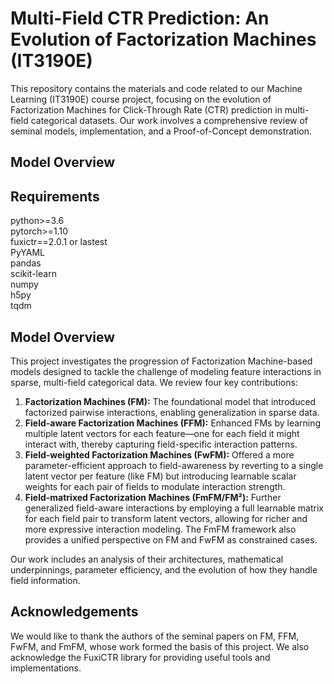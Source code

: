 

# Multi-Field CTR Prediction: An Evolution of Factorization Machines (IT3190E)

This repository contains the materials and code related to our Machine Learning (IT3190E) course project, focusing on the evolution of Factorization Machines for Click-Through Rate (CTR) prediction in multi-field categorical datasets. Our work involves a comprehensive review of seminal models, implementation, and a Proof-of-Concept demonstration.

## Model Overview


## Requirements
python>=3.6  
pytorch>=1.10  
fuxictr==2.0.1 or lastest  
PyYAML  
pandas  
scikit-learn  
numpy  
h5py  
tqdm  



## Model Overview

This project investigates the progression of Factorization Machine-based models designed to tackle the challenge of modeling feature interactions in sparse, multi-field categorical data. We review four key contributions:

1.  **Factorization Machines (FM):** The foundational model that introduced factorized pairwise interactions, enabling generalization in sparse data.
2.  **Field-aware Factorization Machines (FFM):** Enhanced FMs by learning multiple latent vectors for each feature—one for each field it might interact with, thereby capturing field-specific interaction patterns.
3.  **Field-weighted Factorization Machines (FwFM):** Offered a more parameter-efficient approach to field-awareness by reverting to a single latent vector per feature (like FM) but introducing learnable scalar weights for each pair of fields to modulate interaction strength.
4.  **Field-matrixed Factorization Machines (FmFM/FM²):** Further generalized field-aware interactions by employing a full learnable matrix for each field pair to transform latent vectors, allowing for richer and more expressive interaction modeling. The FmFM framework also provides a unified perspective on FM and FwFM as constrained cases.

Our work includes an analysis of their architectures, mathematical underpinnings, parameter efficiency, and the evolution of how they handle field information.

## Acknowledgements
We would like to thank the authors of the seminal papers on FM, FFM, FwFM, and FmFM, whose work formed the basis of this project. We also acknowledge the FuxiCTR library for providing useful tools and implementations.


